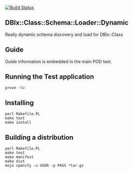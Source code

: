 
[![Build Status](https://travis-ci.org/frank-carnovale/DBIx-Class-Schema-Loader-Dynamic.svg?branch=master)](https://travis-ci.org/frank-carnovale/DBIx-Class-Schema-Loader-Dynamic)

DBIx::Class::Schema::Loader::Dynamic
------------------------------------

Really dynamic schema discovery and load for DBIx::Class

Guide
-----
Guide information is embedded in the main POD text.

Running the Test application
----------------------------

```
prove -lv
```


Installing
----------
```
perl Makefile.PL
make test
make install
```

Building a distribution
-----------------------
```
perl Makefile.PL
make test
make manifest
make dist
mojo cpanify -u USER -p PASS *tar.gz
```

